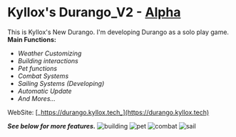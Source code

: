# Kyllox's Durango_V2 - [Alpha](https://github.com/KylloxStudio/Durango_V2/releases)

This is Kyllox's New Durango. I'm developing Durango as a solo play game. **Main Functions:**
- _Weather Customizing_
- _Building interactions_
- _Pet functions_
- _Combat Systems_
- _Sailing Systems (Developing)_
- _Automatic Update_
- _And Mores..._

WebSite: [_https://durango.kyllox.tech_](https://durango.kyllox.tech)

_**See below for more features.**_
![building](https://durango.kyllox.studio/images/result-picture-04.png)
![pet](https://durango.kyllox.studio/images/result-picture-05.png)
![combat](https://durango.kyllox.studio/images/result-picture-06.png)
![sail](https://durango.kyllox.studio/images/sail-test.jpg)
